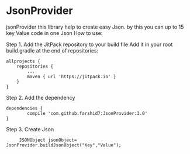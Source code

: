 # JsonProvider
jsonProvider
this library help to create easy Json.
by this you can up to 15 key Value code in one Json
How to use:

Step 1. Add the JitPack repository to your build file
Add it in your root build.gradle at the end of repositories:

	allprojects {
		repositories {
			...
			maven { url 'https://jitpack.io' }
		}
	}
  
  Step 2. Add the dependency

	dependencies {
	        compile 'com.github.farshid7:JsonProvider:3.0'
	}
  
  Step 3. Create Json
  
         JSONObject jsonObject= JsonProvider.buildJsonObject("Key","Value");

  
